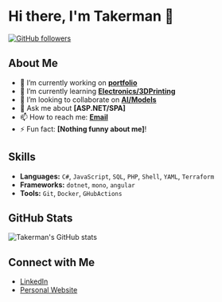 # Hi there, I'm Takerman 👋

[![GitHub followers](https://img.shields.io/github/followers/Takerman?label=Follow&style=social)](https://github.com/Takerman)

## About Me

- 🔭 I’m currently working on **[portfolio](https://github.com/Takerman/app-portfolio)**
- 🌱 I’m currently learning **[Electronics/3DPrinting](https://www.udemy.com/course/3d-rundown/?couponCode=ST21MT121624)**
- 👯 I’m looking to collaborate on **[AI/Models](https://github.com/Takerman/app-ai-playground)**
- 💬 Ask me about **[ASP.NET/SPA]**
- 📫 How to reach me: **[Email](mailto:tivanov@takerman.net)**
- ⚡ Fun fact: **[Nothing funny about me]**!

## Skills

- **Languages:** `C#`, `JavaScript`, `SQL`, `PHP`, `Shell`, `YAML`, `Terraform`
- **Frameworks:** `dotnet`, `mono`, `angular`
- **Tools:** `Git`, `Docker`, `GHubActions`

## GitHub Stats

![Takerman's GitHub stats](https://github-readme-stats.vercel.app/api?username=Takerman&show_icons=true&theme=dark)

## Connect with Me

- [LinkedIn](https://www.linkedin.com/in/tanyo-ivanov/)
- [Personal Website](https://tanyoivanov.net)
